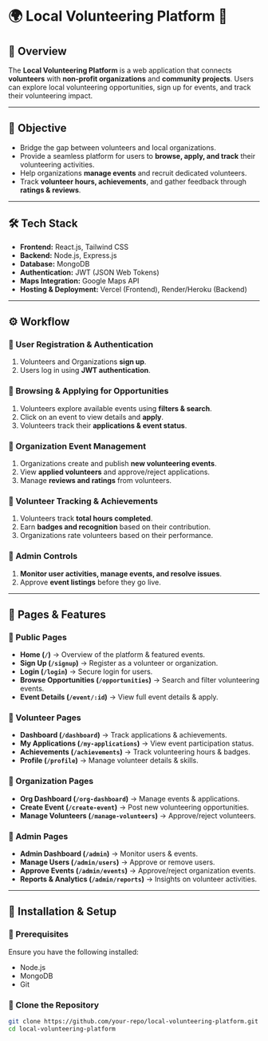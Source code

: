# 🌍 Local Volunteering Platform 🤝  

## 📌 Overview  
The **Local Volunteering Platform** is a web application that connects **volunteers** with **non-profit organizations** and **community projects**. Users can explore local volunteering opportunities, sign up for events, and track their volunteering impact.  

---

## 🎯 Objective  
- Bridge the gap between volunteers and local organizations.  
- Provide a seamless platform for users to **browse, apply, and track** their volunteering activities.  
- Help organizations **manage events** and recruit dedicated volunteers.  
- Track **volunteer hours, achievements**, and gather feedback through **ratings & reviews**.  

---

## 🛠️ Tech Stack  
- **Frontend:** React.js, Tailwind CSS  
- **Backend:** Node.js, Express.js  
- **Database:** MongoDB  
- **Authentication:** JWT (JSON Web Tokens)  
- **Maps Integration:** Google Maps API  
- **Hosting & Deployment:** Vercel (Frontend), Render/Heroku (Backend)  

---

## ⚙️ Workflow  

### **🔹 User Registration & Authentication**  
1. Volunteers and Organizations **sign up**.  
2. Users log in using **JWT authentication**.  

### **🔹 Browsing & Applying for Opportunities**  
1. Volunteers explore available events using **filters & search**.  
2. Click on an event to view details and **apply**.  
3. Volunteers track their **applications & event status**.  

### **🔹 Organization Event Management**  
1. Organizations create and publish **new volunteering events**.  
2. View **applied volunteers** and approve/reject applications.  
3. Manage **reviews and ratings** from volunteers.  

### **🔹 Volunteer Tracking & Achievements**  
1. Volunteers track **total hours completed**.  
2. Earn **badges and recognition** based on their contribution.  
3. Organizations rate volunteers based on their performance.  

### **🔹 Admin Controls**  
1. **Monitor user activities, manage events, and resolve issues**.  
2. Approve **event listings** before they go live.  

---

## 📄 Pages & Features  

### **🔹 Public Pages**  
- **Home (`/`)** → Overview of the platform & featured events.  
- **Sign Up (`/signup`)** → Register as a volunteer or organization.  
- **Login (`/login`)** → Secure login for users.  
- **Browse Opportunities (`/opportunities`)** → Search and filter volunteering events.  
- **Event Details (`/event/:id`)** → View full event details & apply.  

### **🔹 Volunteer Pages**  
- **Dashboard (`/dashboard`)** → Track applications & achievements.  
- **My Applications (`/my-applications`)** → View event participation status.  
- **Achievements (`/achievements`)** → Track volunteering hours & badges.  
- **Profile (`/profile`)** → Manage volunteer details & skills.  

### **🔹 Organization Pages**  
- **Org Dashboard (`/org-dashboard`)** → Manage events & applications.  
- **Create Event (`/create-event`)** → Post new volunteering opportunities.  
- **Manage Volunteers (`/manage-volunteers`)** → Approve/reject volunteers.  

### **🔹 Admin Pages**  
- **Admin Dashboard (`/admin`)** → Monitor users & events.  
- **Manage Users (`/admin/users`)** → Approve or remove users.  
- **Approve Events (`/admin/events`)** → Approve/reject organization events.  
- **Reports & Analytics (`/admin/reports`)** → Insights on volunteer activities.  

---

## 🚀 Installation & Setup  

### **🔹 Prerequisites**  
Ensure you have the following installed:  
- Node.js  
- MongoDB  
- Git  

### **🔹 Clone the Repository**  
```bash
git clone https://github.com/your-repo/local-volunteering-platform.git
cd local-volunteering-platform
